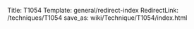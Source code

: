 Title: T1054
Template: general/redirect-index
RedirectLink: /techniques/T1054
save_as: wiki/Technique/T1054/index.html